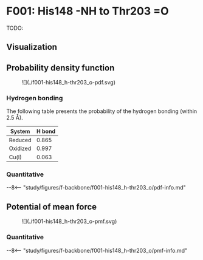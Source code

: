 # F001: His148 -NH to Thr203 =O

TODO:

## Visualization

<div id="reduced-view" class="mol-container"></div>
<script>
document.addEventListener('DOMContentLoaded', (event) => {
    const viewer = molstar.Viewer.create('reduced-view', {
        layoutIsExpanded: false,
        layoutShowControls: false,
        layoutShowRemoteState: false,
        layoutShowSequence: true,
        layoutShowLog: false,
        layoutShowLeftPanel: false,
        viewportShowExpand: true,
        viewportShowSelectionMode: true,
        viewportShowAnimation: false,
        pdbProvider: 'rcsb',
    }).then(viewer => {
        // viewer.loadStructureFromUrl("/analysis/005-rogfp-glh-md/data/traj/frame_106403.pdb", "pdb");
        viewer.loadSnapshotFromUrl("/misc/002-molstar-states/reduced-example.molj", "molj");
    });
});
</script>

## Probability density function

<figure markdown>
![](./f001-his148_h-thr203_o-pdf.svg)
</figure>

### Hydrogen bonding

The following table presents the probability of the hydrogen bonding (within 2.5 Å).

| System | H bond |
| ------ | ------ |
| Reduced | 0.865 |
| Oxidized | 0.997 |
| Cu(I) | 0.063 |

### Quantitative

--8<-- "study/figures/f-backbone/f001-his148_h-thr203_o/pdf-info.md"

## Potential of mean force

<figure markdown>
![](./f001-his148_h-thr203_o-pmf.svg)
</figure>

### Quantitative

--8<-- "study/figures/f-backbone/f001-his148_h-thr203_o/pmf-info.md"
